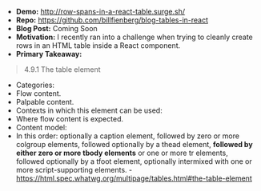 * **Demo:** http://row-spans-in-a-react-table.surge.sh/
* **Repo:** https://github.com/billfienberg/blog-tables-in-react
* **Blog Post:** Coming Soon
* **Motivation:** I recently ran into a challenge when trying to cleanly create rows in an HTML table inside a React component.
* **Primary Takeaway:**

>4.9.1 The table element
* Categories:
 * Flow content.
 * Palpable content.
* Contexts in which this element can be used:
 * Where flow content is expected.
* Content model:
 * In this order: optionally a caption element, followed by zero or more colgroup elements, followed optionally by a thead element, **followed by either zero or more tbody elements** or one or more tr elements, followed optionally by a tfoot element, optionally intermixed with one or more script-supporting elements. - https://html.spec.whatwg.org/multipage/tables.html#the-table-element
